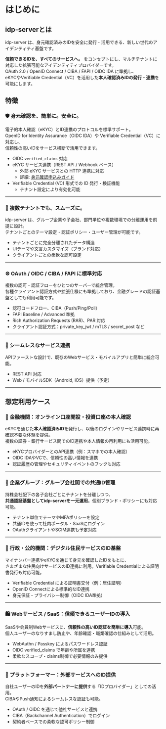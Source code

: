 # はじめに

## idp-serverとは

idp-server は、身元確認済みのIDを安全に発行・活用できる、新しい世代のアイデンティティ基盤です。

**信頼できるIDを、すべてのサービスへ。** をコンセプトにし、マルチテナントに対応した拡張可能なアイデンティティプロバイダーです。  
OAuth 2.0 / OpenID Connect / CIBA / FAPI / OIDC IDA に準拠し、  
eKYCやVerifiable Credential（VC）を活用した**本人確認済みIDの発行・連携**を可能にします。

## 特徴

### 🛡️ 身元確認を、簡単に。安全に。

電子的本人確認（eKYC）とID連携のプロトコルを標準サポート。  
OpenID for Identity Assurance（OIDC IDA）や Verifiable Credential（VC）に対応し、  
信頼性の高いIDをサービス横断で活用できます。

- OIDC `verified_claims` 対応
- eKYC サービス連携（REST API / Webhook ベース）
  - 外部 eKYC サービスとの HTTP 連携に対応
  - 詳細: [身元確認申込みガイド](content_05_how-to/how-to-16-identity-verification-application.md)
- Verifiable Credential (VC) 形式での ID 発行・検証機能
  - テナント設定により有効化可能

---

### 🏢 複数テナントでも、スムーズに。

idp-server は、グループ企業や子会社、部門単位や複数環境での分離運用を前提に設計。  
テナントごとのテーマ設定・認証ポリシー・ユーザー管理が可能です。

- テナントごとに完全分離されたデータ構造
- UIテーマや文言カスタマイズ（ブランド対応）
- クライアントごとの柔軟な認可設定

---

### ⚙️ OAuth / OIDC / CIBA / FAPI に標準対応

複数の認可・認証フローをひとつのサーバーで統合管理。  
各種クライアント認証方式や拡張仕様にも準拠しており、金融グレードの認証基盤としても利用可能です。

- 認可コードフロー、CIBA（Push/Ping/Poll）
- FAPI Baseline / Advanced 準拠
- Rich Authorization Requests (RAR)、PAR 対応
- クライアント認証方式：private_key_jwt / mTLS / secret_post など

---

### 🔌 シームレスなサービス連携

APIファーストな設計で、既存のWebサービス・モバイルアプリと簡単に統合可能。  

- REST API 対応
- Web / モバイルSDK（Android, iOS）提供（予定）

---

## 想定利用ケース

### 🏦 金融機関：オンライン口座開設・投資口座の本人確認

eKYCを通じた**本人確認済みID**を発行し、以後のログインやサービス連携時に再確認不要な体験を提供。  
複数の証券・銀行サービス間でのID連携や本人情報の再利用にも活用可能。

- eKYCプロバイダーとのAPI連携（例：スマホでの本人確認）
- OIDC IDAやVCで、信頼性の高い情報を連携
- 認証履歴の管理やセキュリティイベントのフックも対応

---

### 🏢 企業グループ：グループ会社間での共通ID管理

持株会社配下の各子会社ごとにテナントを分離しつつ、  
**共通認証基盤としてidp-serverを一元運用**。個別ブランド・ポリシーにも対応可能。

- テナント単位でテーマやMFAポリシーを設定
- 共通IDを使って社内ポータル・SaaSにログイン
- OAuthクライアントやSCIM連携も予定対応

---

### 🧾 行政・公的機関：デジタル住民サービスのID基盤

マイナンバー連携やeKYCを通じて身元を確認したIDをもとに、  
さまざまな住民向けサービスのID連携に利用。Verifiable Credentialによる証明書発行も対応可能。

- Verifiable Credential による証明書交付（例：居住証明）
- OpenID Connectによる標準的なID連携
- 身元保証・プライバシー制御（OIDC IDA準拠）

---

### 🛍️ Webサービス / SaaS：信頼できるユーザーIDの導入

SaaSや会員制Webサービスに、**信頼性の高いID認証を簡単に導入**可能。  
個人ユーザーのなりすまし防止や、年齢確認・職業確認の仕組みとして活用。

- WebAuthn / Passkey によるパスワードレス認証
- OIDC verified_claims で年齢や所属を連携
- 柔軟なスコープ・claims制御で必要情報のみ提供

---

### 👥 プラットフォーマー：外部サービスへのID提供

自社ユーザーのIDを**外部パートナーに提供**する「IDプロバイダー」としての活用。  
CIBAやPush通知によるシームレスな認証も可能。

- OAuth / OIDC を通じて他社サービスと連携
- CIBA（Backchannel Authentication）でログイン
- 契約者ベースでの柔軟な認可ポリシー制御
